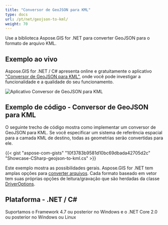 ```yaml
---
title: "Conversor de GeoJSON para KML"
type: docs
url: /pt/net/geojson-to-kml/
weight: 70
---
```


Use a biblioteca Aspose.GIS for .NET para converter GeoJSON para o formato de arquivo KML.

## **Exemplo ao vivo**

Aspose.GIS for .NET / C# apresenta online e gratuitamente o aplicativo ["Conversor de GeoJSON para KML"](https://products.aspose.app/gis/conversion/geojson-to-kml), onde você pode investigar a funcionalidade e a qualidade do seu funcionamento.

![Aplicativo Conversor de GeoJSON para KML](conversion.png)

## **Exemplo de código - Conversor de GeoJSON para KML**

O seguinte trecho de código mostra como implementar um conversor de GeoJSON para KML. Se você especificar um sistema de referência espacial para a camada KML de destino, todas as geometrias serão convertidas para ele. 

{{< gist "aspose-com-gists" "10f3783b9581d10bc69dbada42705d2c" "Showcase-CSharp-geojson-to-kml.cs" >}}

Este exemplo mostra as possibilidades gerais. Aspose.GIS for .NET tem amplas opções para [converter arquivos](https://docs.aspose.com/gis/net/vector-layers/). Cada formato baseado em vetor tem suas próprias opções de leitura/gravação que são herdadas da classe [DriverOptions](https://reference.aspose.com/gis/net/aspose.gis/driveroptions).

## **Plataforma - .NET / C#**

Suportamos o Framework 4.7 ou posterior no Windows e o .NET Core 2.0 ou posterior no Windows ou Linux
